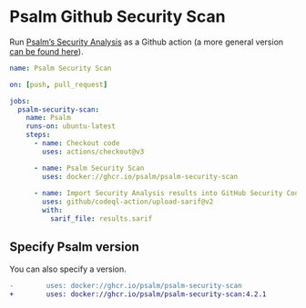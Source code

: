 # Psalm Github Security Scan

Run [Psalm’s Security Analysis](https://psalm.dev/docs/security_analysis/) as a Github action (a more general version [can be found here](https://github.com/psalm/psalm-github-actions)).

```yaml
name: Psalm Security Scan

on: [push, pull_request]

jobs:
  psalm-security-scan:
    name: Psalm
    runs-on: ubuntu-latest
    steps:
      - name: Checkout code
        uses: actions/checkout@v3

      - name: Psalm Security Scan
        uses: docker://ghcr.io/psalm/psalm-security-scan
        
      - name: Import Security Analysis results into GitHub Security Code Scanning
        uses: github/codeql-action/upload-sarif@v2
        with:
          sarif_file: results.sarif
```

## Specify Psalm version

You can also specify a version.

```diff
-        uses: docker://ghcr.io/psalm/psalm-security-scan
+        uses: docker://ghcr.io/psalm/psalm-security-scan:4.2.1
```
